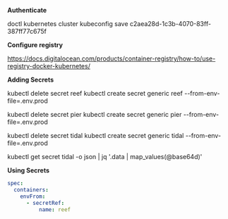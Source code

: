 **Authenticate**

doctl kubernetes cluster kubeconfig save c2aea28d-1c3b-4070-83ff-387ff77c675f

**Configure registry**

https://docs.digitalocean.com/products/container-registry/how-to/use-registry-docker-kubernetes/

**Adding Secrets**

kubectl delete secret reef
kubectl create secret generic reef --from-env-file=.env.prod

kubectl delete secret pier
kubectl create secret generic pier --from-env-file=.env.prod

kubectl delete secret tidal
kubectl create secret generic tidal --from-env-file=.env.prod

kubectl get secret tidal -o json | jq '.data | map_values(@base64d)'

**Using Secrets**

```yml
spec:
  containers:
    envFrom:
      - secretRef:
          name: reef
```
